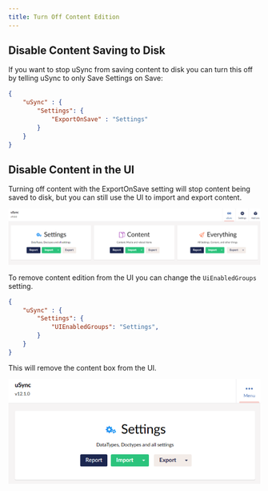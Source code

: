 ```yaml
---
title: Turn Off Content Edition
---
```


## Disable Content Saving to Disk 
If you want to stop uSync from saving content to disk you can turn this off by telling uSync to only Save Settings on Save:

```json title="appsettings.json"
{
    "uSync" : {
        "Settings": {
            "ExportOnSave" : "Settings" 
        }
    }
}
```

## Disable Content in the UI
Turning off content with the ExportOnSave setting will stop content being saved to disk, but you can still use the UI to import and export content. 

![UI with content box](allboxes.png)

To remove content edition from the UI you can change the `UiEnabledGroups` setting.

```json title="appsettings.json"
{
    "uSync" : {
        "Settings": {
            "UIEnabledGroups": "Settings",
        }
    }
}
```

This will remove the content box from the UI. 

![Just the UI Settings](justsetting.png)